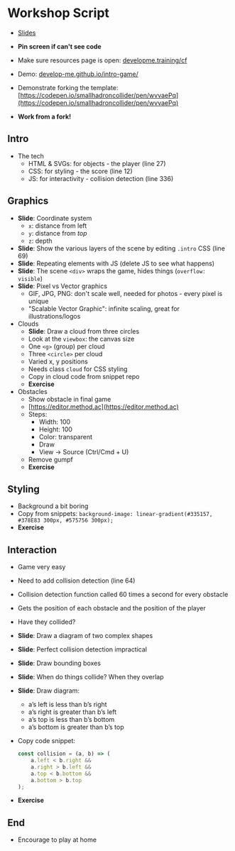 # Workshop Script

- [Slides](https://docs.google.com/presentation/d/1scHVUz-JNkDgcf9ZQ39wUlkf2JneH69oYjXM_h2J4F0/edit)

- **Pin screen if can't see code**
- Make sure resources page is open: [developme.training/cf](developme.training/cf)
- Demo: [develop-me.github.io/intro-game/](develop-me.github.io/intro-game/)
- Demonstrate forking the template: [https://codepen.io/smallhadroncollider/pen/wvvaePq](https://codepen.io/smallhadroncollider/pen/wvvaePq)
- **Work from a fork!**

## Intro

- The tech
    - HTML & SVGs: for objects - the player (line 27)
    - CSS: for styling - the score (line 12)
    - JS: for interactivity - collision detection (line 336)

## Graphics

- **Slide**: Coordinate system
    - `x`: distance from left
    - `y`: distance from *top*
    - `z`: depth
- **Slide**: Show the various layers of the scene by editing `.intro` CSS (line 69)
- **Slide**: Repeating elements with JS (delete JS to see what happens)
- **Slide**: The scene `<div>` wraps the game, hides things (`overflow: visible`)
- **Slide**: Pixel vs Vector graphics
    - GIF, JPG, PNG: don't scale well, needed for photos - every pixel is unique
    - "Scalable Vector Graphic": infinite scaling, great for illustrations/logos
- Clouds
    - **Slide**: Draw a cloud from three circles
    - Look at the `viewbox`: the canvas size
    - One `<g>` (group) per cloud
    - Three `<circle>` per cloud
    - Varied x, y positions
    - Needs class `cloud` for CSS styling
    - Copy in cloud code from snippet repo
    - **Exercise**
- Obstacles
    - Show obstacle in final game
    - [https://editor.method.ac](https://editor.method.ac)
    - Steps:
        - Width: 100
        - Height: 100
        - Color: transparent
        - Draw
        - View -> Source (Ctrl/Cmd + U)
    - Remove gumpf
    - **Exercise**

## Styling

- Background a bit boring
- Copy from snippets: `background-image: linear-gradient(#335157, #378E83 300px, #575756 300px);`
- **Exercise**

## Interaction

- Game very easy
- Need to add collision detection (line 64)
- Collision detection function called 60 times a second for every obstacle
- Gets the position of each obstacle and the position of the player
- Have they collided?
- **Slide**: Draw a diagram of two complex shapes
- **Slide**: Perfect collision detection impractical
- **Slide**: Draw bounding boxes
- **Slide**: When do things collide? When they overlap
- **Slide**: Draw diagram:
    - a’s left is less than b’s right
    - a’s right is greater than b’s left
    - a’s top is less than b’s bottom
    - a’s bottom is greater than b’s top
- Copy code snippet:

    ```js
    const collision = (a, b) => (
        a.left < b.right &&
        a.right > b.left &&
        a.top < b.bottom &&
        a.bottom > b.top
    );
    ```
- **Exercise**

## End

- Encourage to play at home
